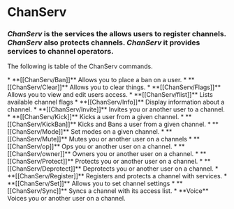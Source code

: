 # ChanServ
### *ChanServ* is the services the allows users to register channels. *ChanServ* also protects channels. *ChanServ* it provides services to channel operators.
<p>The following is table of the ChanServ commands.</p>
* **[[ChanServ/Ban]]**            Allows you to place a ban on a user.
* **[[ChanServ/Clear]]**          Allows you to clear things.
* **[[ChanServ/Flags]]**         Allows you to view and edit users access.
* **[[ChanServ/flist]]**           Lists available channel flags
* **[[ChanServ/Info]]**          Display information about a channel.
* **[[ChanServ/Invite]]**       Invites you or another user to a channel.
* **[[ChanServ/Kick]]**       Kicks a user from a given channel.
* **[[ChanServ/KickBan]]** Kicks and Bans a user from a given channel.
* **[[ChanServ/Mode]]** Set modes on a given channel.
* **[[ChanServ/Mute]]** Mutes you or another user on a channels
* **[[ChanServ/op]]** Ops you or another user on a channel.
* **[[ChanServ/owner]]** Owners you or another user on a channel.
* **[[ChanServ/Protect]]** Protects you or another user on a channel.
* **[[ChanServ/Deprotect]]** Deprotects you or another user on a channel.
* **[[ChanServ/Register]]** Registers and protects a channel with services.
* **[[ChanServ/Set]]** Allows you to set channel settings
* **[[ChanServ/Sync]]** Syncs a channel with its access list.
* **Voice** Voices you or another user on a channel.

